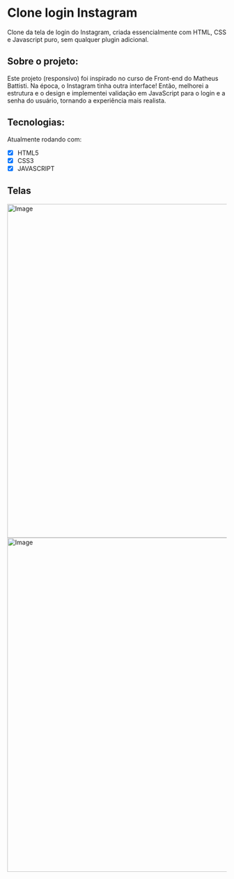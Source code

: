 # Clone login Instagram 
Clone da tela de login do Instagram, criada essencialmente com HTML, CSS e Javascript puro, sem qualquer plugin adicional.

## Sobre o projeto: 
Este projeto (responsivo) foi inspirado no curso de Front-end do Matheus Battisti. Na época, o Instagram tinha outra interface! Então, melhorei a estrutura e o design e implementei validação em JavaScript para o login e a senha do usuário, tornando a experiência mais realista.

## Tecnologias:
Atualmente rodando com:

- [x] HTML5
- [x] CSS3
- [x] JAVASCRIPT 

## Telas 
<img width="1365" height="766" alt="Image" src="https://github.com/user-attachments/assets/190b3178-ef08-4650-85dc-a3bcf15dbf63" />
<img width="1365" height="767" alt="Image" src="https://github.com/user-attachments/assets/12e5e46d-b60c-473a-bce5-c01bf3825db4" />


